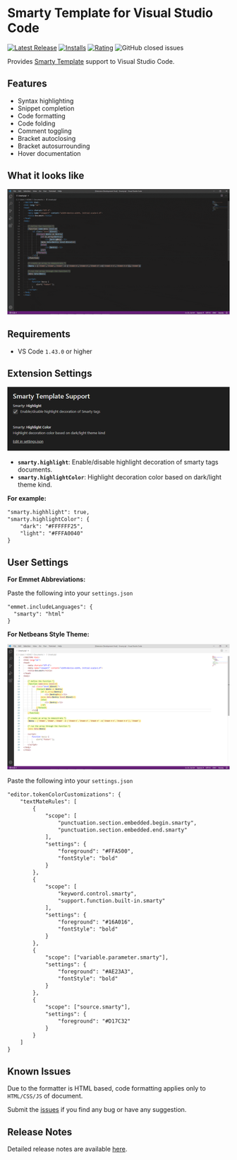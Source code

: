 # Smarty Template for Visual Studio Code

[![Latest Release](https://vsmarketplacebadge.apphb.com/version-short/aswinkumar863.smarty-template-support.svg)](https://marketplace.visualstudio.com/items?itemName=aswinkumar863.smarty-template-support)
[![Installs](https://vsmarketplacebadge.apphb.com/installs/aswinkumar863.smarty-template-support.svg)](https://marketplace.visualstudio.com/items?itemName=aswinkumar863.smarty-template-support)
[![Rating](https://vsmarketplacebadge.apphb.com/rating-short/aswinkumar863.smarty-template-support.svg)](https://marketplace.visualstudio.com/items?itemName=aswinkumar863.smarty-template-support#review-details)
![GitHub closed issues](https://img.shields.io/github/issues-closed/aswinkumar863/smarty-vscode-support?color=blue)

Provides [Smarty Template](https://www.smarty.net/) support to Visual Studio Code.

## Features

* Syntax highlighting
* Snippet completion
* Code formatting
* Code folding
* Comment toggling
* Bracket autoclosing
* Bracket autosurrounding
* Hover documentation

## What it looks like

![Settings](images/preview.gif)

## Requirements

* VS Code `1.43.0` or higher

## Extension Settings


![Settings](images/settings-preview.png)

* **`smarty.highlight`**: Enable/disable highlight decoration of smarty tags documents.
* **`smarty.highlightColor`**: Highlight decoration color based on dark/light theme kind.

**For example:**

```
"smarty.highhlight": true,
"smarty.highlightColor": {
    "dark": "#FFFFFF25",
    "light": "#FFFA0040"
}
```

## User Settings

**For Emmet Abbreviations:**

Paste the following into your `settings.json`

```
"emmet.includeLanguages": {
  "smarty": "html"
}
```

**For Netbeans Style Theme:**

![Netbeans Theme](images/netbeans-theme-preview.png)

Paste the following into your `settings.json`

```
"editor.tokenColorCustomizations": {
    "textMateRules": [
        {
            "scope": [
                "punctuation.section.embedded.begin.smarty",
                "punctuation.section.embedded.end.smarty"
            ],
            "settings": {
                "foreground": "#FFA500",
                "fontStyle": "bold"
            }
        },
        {
            "scope": [
                "keyword.control.smarty",
                "support.function.built-in.smarty"
            ],
            "settings": {
                "foreground": "#16A016",
                "fontStyle": "bold"
            }
        },
        {
            "scope": ["variable.parameter.smarty"],
            "settings": {
                "foreground": "#AE23A3",
                "fontStyle": "bold"
            }
        },
        {
            "scope": ["source.smarty"],
            "settings": {
                "foreground": "#D17C32"
            }
        }
    ]
}
```

## Known Issues

Due to the formatter is HTML based, code formatting applies only to `HTML/CSS/JS` of document.

Submit the [issues](https://github.com/aswinkumar863/smarty-vscode-support/issues) if you find any bug or have any suggestion.

## Release Notes

Detailed release notes are available [here](CHANGELOG.md).

